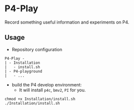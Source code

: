 # P4-Play
Record something useful information and experiments on P4. 

## Usage

* Repository configuration
```
P4-Play -
| - Installation
|   - install.sh
| - P4-playground
|   - ... 
```

* build the P4 develop environment:
    * It will install `p4c`, `bmv2`, `PI` for you.
```
chmod +x Installation/install.sh
./Installation/install.sh
```